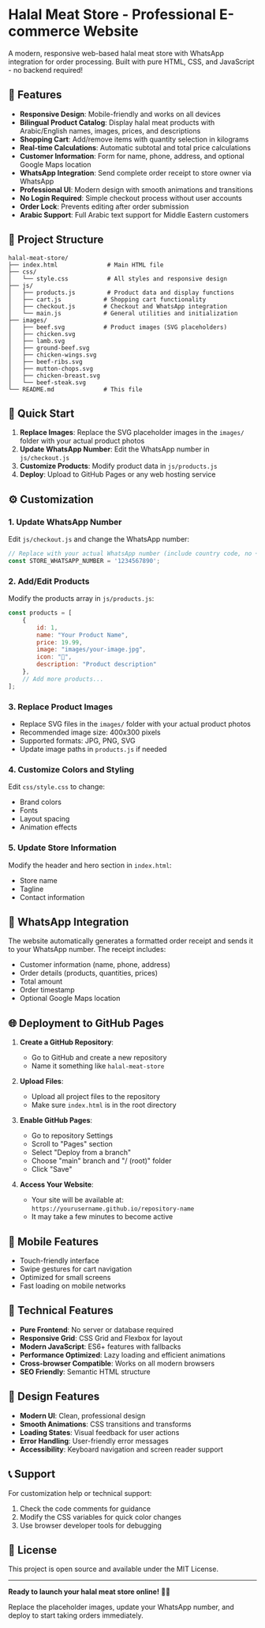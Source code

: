 # Halal Meat Store - Professional E-commerce Website

A modern, responsive web-based halal meat store with WhatsApp integration for order processing. Built with pure HTML, CSS, and JavaScript - no backend required!

## 🌟 Features

- **Responsive Design**: Mobile-friendly and works on all devices
- **Bilingual Product Catalog**: Display halal meat products with Arabic/English names, images, prices, and descriptions
- **Shopping Cart**: Add/remove items with quantity selection in kilograms
- **Real-time Calculations**: Automatic subtotal and total price calculations
- **Customer Information**: Form for name, phone, address, and optional Google Maps location
- **WhatsApp Integration**: Send complete order receipt to store owner via WhatsApp
- **Professional UI**: Modern design with smooth animations and transitions
- **No Login Required**: Simple checkout process without user accounts
- **Order Lock**: Prevents editing after order submission
- **Arabic Support**: Full Arabic text support for Middle Eastern customers



## 📁 Project Structure

```
halal-meat-store/
├── index.html              # Main HTML file
├── css/
│   └── style.css           # All styles and responsive design
├── js/
│   ├── products.js         # Product data and display functions
│   ├── cart.js            # Shopping cart functionality
│   ├── checkout.js        # Checkout and WhatsApp integration
│   └── main.js            # General utilities and initialization
├── images/
│   ├── beef.svg           # Product images (SVG placeholders)
│   ├── chicken.svg
│   ├── lamb.svg
│   ├── ground-beef.svg
│   ├── chicken-wings.svg
│   ├── beef-ribs.svg
│   ├── mutton-chops.svg
│   ├── chicken-breast.svg
│   └── beef-steak.svg
└── README.md              # This file
```

## 🚀 Quick Start

1. **Replace Images**: Replace the SVG placeholder images in the `images/` folder with your actual product photos
2. **Update WhatsApp Number**: Edit the WhatsApp number in `js/checkout.js`
3. **Customize Products**: Modify product data in `js/products.js`
4. **Deploy**: Upload to GitHub Pages or any web hosting service

## ⚙️ Customization

### 1. Update WhatsApp Number

Edit `js/checkout.js` and change the WhatsApp number:

```javascript
// Replace with your actual WhatsApp number (include country code, no + sign)
const STORE_WHATSAPP_NUMBER = '1234567890';
```

### 2. Add/Edit Products

Modify the products array in `js/products.js`:

```javascript
const products = [
    {
        id: 1,
        name: "Your Product Name",
        price: 19.99,
        image: "images/your-image.jpg",
        icon: "🥩",
        description: "Product description"
    },
    // Add more products...
];
```

### 3. Replace Product Images

- Replace SVG files in the `images/` folder with your actual product photos
- Recommended image size: 400x300 pixels
- Supported formats: JPG, PNG, SVG
- Update image paths in `products.js` if needed

### 4. Customize Colors and Styling

Edit `css/style.css` to change:
- Brand colors
- Fonts
- Layout spacing
- Animation effects

### 5. Update Store Information

Modify the header and hero section in `index.html`:
- Store name
- Tagline
- Contact information

## 📱 WhatsApp Integration

The website automatically generates a formatted order receipt and sends it to your WhatsApp number. The receipt includes:

- Customer information (name, phone, address)
- Order details (products, quantities, prices)
- Total amount
- Order timestamp
- Optional Google Maps location

## 🌐 Deployment to GitHub Pages

1. **Create a GitHub Repository**:
   - Go to GitHub and create a new repository
   - Name it something like `halal-meat-store`

2. **Upload Files**:
   - Upload all project files to the repository
   - Make sure `index.html` is in the root directory

3. **Enable GitHub Pages**:
   - Go to repository Settings
   - Scroll to "Pages" section
   - Select "Deploy from a branch"
   - Choose "main" branch and "/ (root)" folder
   - Click "Save"

4. **Access Your Website**:
   - Your site will be available at: `https://yourusername.github.io/repository-name`
   - It may take a few minutes to become active

## 📱 Mobile Features

- Touch-friendly interface
- Swipe gestures for cart navigation
- Optimized for small screens
- Fast loading on mobile networks

## 🔧 Technical Features

- **Pure Frontend**: No server or database required
- **Responsive Grid**: CSS Grid and Flexbox for layout
- **Modern JavaScript**: ES6+ features with fallbacks
- **Performance Optimized**: Lazy loading and efficient animations
- **Cross-browser Compatible**: Works on all modern browsers
- **SEO Friendly**: Semantic HTML structure

## 🎨 Design Features

- **Modern UI**: Clean, professional design
- **Smooth Animations**: CSS transitions and transforms
- **Loading States**: Visual feedback for user actions
- **Error Handling**: User-friendly error messages
- **Accessibility**: Keyboard navigation and screen reader support

## 📞 Support

For customization help or technical support:
1. Check the code comments for guidance
2. Modify the CSS variables for quick color changes
3. Use browser developer tools for debugging

## 📄 License

This project is open source and available under the MIT License.

---

**Ready to launch your halal meat store online!** 🥩✨

Replace the placeholder images, update your WhatsApp number, and deploy to start taking orders immediately.